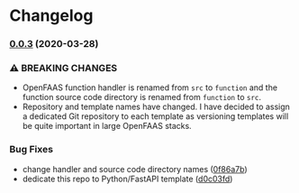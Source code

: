 # Changelog

### [0.0.3](https://github.com/vst/openfaas-template-python-fastapi/compare/0.0.2...0.0.3) (2020-03-28)


### ⚠ BREAKING CHANGES

* OpenFAAS function handler is renamed from `src` to
`function` and the function source code directory is renamed from
`function` to `src`.
* Repository and template names have changed. I have
decided to assign a dedicated Git repository to each template as
versioning templates will be quite important in large OpenFAAS stacks.

### Bug Fixes

* change handler and source code directory names ([0f86a7b](https://github.com/vst/openfaas-template-python-fastapi/commit/0f86a7bfd9d3ca5ead25760b5a9fc402248eb7c7))
* dedicate this repo to Python/FastAPI template ([d0c03fd](https://github.com/vst/openfaas-template-python-fastapi/commit/d0c03fdf54c339c423461d2154599aad45246bc2))
